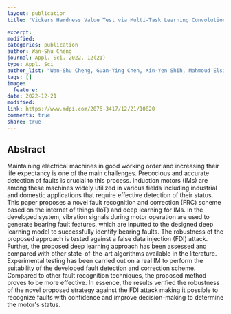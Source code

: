 ```yaml
---
layout: publication
title: "Vickers Hardness Value Test via Multi-Task Learning Convolutional Neural Networks and Image Augmentation"

excerpt:
modified:
categories: publication
author: Wan-Shu Cheng
journal: Appl. Sci. 2022, 12(21)
type: Appl. Sci
author_list: "Wan-Shu Cheng, Guan-Ying Chen, Xin-Yen Shih, Mahmoud Elsisi, Meng-Hsiu Tsai and Hong-Jie Dai"
tags: []
image: 
  feature:
date: 2022-12-21
modified: 
link: https://www.mdpi.com/2076-3417/12/21/10820 
comments: true
share: true
---
```


## Abstract

Maintaining electrical machines in good working order and increasing their life expectancy is one of the main challenges. Precocious and accurate detection of faults is crucial to this process. Induction motors (IMs) are among these machines widely utilized in various fields including industrial and domestic applications that require effective detection of their status. This paper proposes a novel fault recognition and correction (FRC) scheme based on the internet of things (IoT) and deep learning for IMs. In the developed system, vibration signals during motor operation are used to generate bearing fault features, which are inputted to the designed deep learning model to successfully identify bearing faults. The robustness of the proposed approach is tested against a false data injection (FDI) attack. Further, the proposed deep learning approach has been assessed and compared with other state-of-the-art algorithms available in the literature. Experimental testing has been carried out on a real IM to perform the suitability of the developed fault detection and correction scheme. Compared to other fault recognition techniques, the proposed method proves to be more effective. In essence, the results verified the robustness of the novel proposed strategy against the FDI attack making it possible to recognize faults with confidence and improve decision-making to determine the motor's status.

